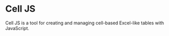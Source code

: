 # Cell JS

Cell JS is a tool for creating and managing cell-based Excel-like tables with JavaScript.
